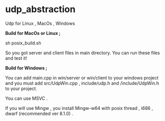 # udp_abstraction
Udp for Linux , MacOs , Windows

<b>Build for MacOs or Linux ;</b>

sh posix_build.sh

So you got server and client files in main directory. You can run these files and test it!

<b>Build for Windows ;</b>

You can add main.cpp in win/server or win/client to your windows project and you must add src/UdpWin.cpp , include/udp.h and /include/UdpWin.h to your project.

You can use MSVC .

If you will use Mingw , you install Mingw-w64 with posix thread , i686 , dwarf (recommended ver 8.1.0) .


